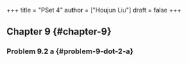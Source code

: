 +++
title = "PSet 4"
author = ["Houjun Liu"]
draft = false
+++

## Chapter 9 {#chapter-9}


### Problem 9.2 a {#problem-9-dot-2-a}
